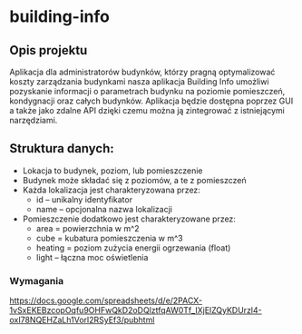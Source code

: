 # building-info

## Opis projektu
Aplikacja dla administratorów budynków, którzy pragną optymalizować koszty zarządzania budynkami  nasza aplikacja Building Info umożliwi pozyskanie informacji o parametrach budynku na poziomie pomieszczeń, kondygnacji oraz całych budynków. Aplikacja będzie dostępna poprzez GUI a także jako zdalne API dzięki czemu można ją zintegrować z istniejącymi narzędziami.

## Struktura danych:
- Lokacja to budynek, poziom, lub pomieszczenie
- Budynek może składać się z poziomów, a te z pomieszczeń
- Każda lokalizacja jest charakteryzowana przez:
  - id – unikalny identyfikator
  - name – opcjonalna nazwa lokalizacji
- Pomieszczenie dodatkowo jest charakteryzowane przez:
  - area = powierzchnia w m^2
  - cube = kubatura pomieszczenia w m^3
  - heating = poziom zużycia energii ogrzewania (float)
  - light – łączna moc oświetlenia


### Wymagania
https://docs.google.com/spreadsheets/d/e/2PACX-1vSxEKEBzcopOqfu9OHFwQkD2oDQlztfqAW0Tf_IXjElZQyKDUrzl4-oxI78NQEHZaLh1Vorl2RSyEf3/pubhtml
